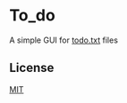 # To_do

A simple GUI for [todo.txt](http://todotxt.org/) files

## License

[MIT](https://choosealicense.com/licenses/mit/)
